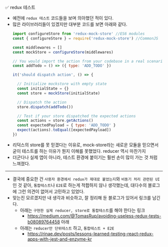✅ redux 테스트
* 예전에 `redux 테스트` 코드들을 보며 의아했던 적이 있다.
* 많은 라이브러리들이 있겠지만 대부분 코드를 보면 아래와 같다.
  ```javascript
  import configureStore from 'redux-mock-store' //ES6 modules
  const { configureStore } = require('redux-mock-store') //CommonJS
  
  const middlewares = []
  const mockStore = configureStore(middlewares)
  
  // You would import the action from your codebase in a real scenario
  const addTodo = () => ({ type: 'ADD_TODO' })
  
  it('should dispatch action', () => {
  
    // Initialize mockstore with empty state
    const initialState = {}
    const store = mockStore(initialState)
  
    // Dispatch the action
    store.dispatch(addTodo())
  
    // Test if your store dispatched the expected actions
    const actions = store.getActions()
    const expectedPayload = { type: 'ADD_TODO' }
    expect(actions).toEqual([expectedPayload])
  })
  ```
* 리덕스의 store를 못 믿겠다는 이유로, mock-store라는 새로운 모듈을 믿으면서 굳이 테스트를 하는 이유가 뭔지 이해를 못했었다. reducer 역시 마찬가지
* 더군다나 실제 앱이 아니라, 테스트 환경에 붙이기는 훨씬 손이 많이 가는 것 처럼 느껴졌다.

<hr />

* 결국에 중요한 건 `사용자 환경에서 redux가 제대로 붙었는지`와 `비동기 처리 관련된 UI`인 것 같아, `통합테스트`나 `E2E`로 하는게 적합하지 않나 생각했는데, 대다수의 블로그에 그런 의견이 없어서 고민하고 있었다.
* 맞는진 모르겠지만 내 생각과 비슷하고, 잘 정리해 둔 블로그가 있어서 링크를 남긴다.
  * 아래는 `구현한 실제 reducer, store로 통합테스트`를 해야 한다는 링크
    * https://medium.com/@TomasRup/avoiding-useless-redux-tests-b08089764458
아래
  * 아래는 `reducer만 단위테스트` 하고, `통합테스트 + E2E`
    * https://rinae.dev/posts/lessons-learned-testing-react-redux-apps-with-jest-and-enzyme-kr